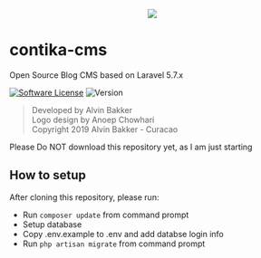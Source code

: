 <p align="center"><img src="https://laravel.com/assets/img/components/logo-laravel.svg"></p>

# contika-cms
Open Source Blog CMS based on Laravel 5.7.x

[![Software License](https://img.shields.io/badge/license-GNU-brightgreen.svg?style=flat-square)](LICENSE.md)
![Version](https://img.shields.io/badge/version-0.0.1-brightgreen.svg?style=flat-square)

>Developed by Alvin Bakker<br />
>Logo design by Anoep Chowhari<br />
>Copyright 2019 Alvin Bakker - Curacao

Please Do NOT download this repository yet, as I am just starting

## How to setup

After cloning this repository, please run: 
 - Run `composer update` from command prompt
 - Setup database
 - Copy .env.example to .env and add databse login info
 - Run `php artisan migrate` from command prompt